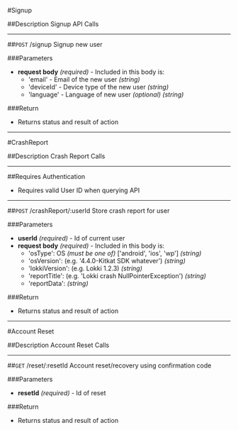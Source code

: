 #Signup

##Description
Signup API Calls

***

##`POST` /signup
Signup new user

###Parameters
- **request body** _(required)_ - Included in this body is:
	- 'email' - Email of the new user _(string)_
	- 'deviceId' - Device type of the new user _(string)_
	- 'language' - Language of new user _(optional)_ _(string)_

###Return
- Returns status and result of action

***

#CrashReport

##Description
Crash Report Calls

***
##Requires Authentication
* Requires valid User ID when querying API

***

##`POST` /crashReport/:userId
Store crash report for user

###Parameters
- **userId** _(required)_ - Id of current user
- **request body** _(required)_ - Included in this body is:
	- 'osType': OS _(must be one of)_ ['android', 'ios', 'wp'] _(string)_
	- 'osVersion': (e.g. '4.4.0-Kitkat SDK whatever') _(string)_
	- 'lokkiVersion': (e.g. Lokki 1.2.3) _(string)_
	- 'reportTitle':  (e.g. 'Lokki crash NullPointerException') _(string)_
	- 'reportData': _(string)_

###Return
- Returns status and result of action

***

#Account Reset

##Description
Account Reset Calls

***

##`GET` /reset/:resetId
Account reset/recovery using confirmation code

###Parameters
- **resetId** _(required)_ - Id of reset

###Return
- Returns status and result of action

